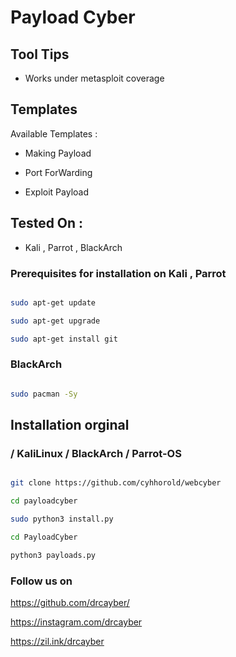 # Payload Cyber

## Tool Tips

* Works under metasploit coverage

## Templates

Available Templates : 

* Making Payload
 
* Port ForWarding
 
* Exploit Payload

## Tested On :

* Kali , Parrot , BlackArch


### Prerequisites for installation on Kali , Parrot

```bash

sudo apt-get update

sudo apt-get upgrade

sudo apt-get install git

```
### BlackArch

```bash

sudo pacman -Sy

```

## Installation orginal

### / KaliLinux / BlackArch / Parrot-OS

```bash

git clone https://github.com/cyhhorold/webcyber

cd payloadcyber

sudo python3 install.py

cd PayloadCyber

python3 payloads.py
```

###  Follow us on


https://github.com/drcayber/

https://instagram.com/drcayber

https://zil.ink/drcayber
